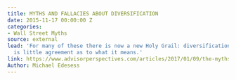 ```yaml
---
title: MYTHS AND FALLACIES ABOUT DIVERSIFICATION
date: 2015-11-17 00:00:00 Z
categories:
- Wall Street Myths
source: external
lead: 'For many of these there is now a new Holy Grail: diversification. But there
  is little agreement as to what it means.'
link: https://www.advisorperspectives.com/articles/2017/01/09/the-myths-and-fallacies-about-diversified-portfolios
Author: Michael Edesess
---
```


